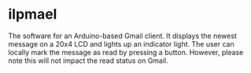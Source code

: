 # ilpmael

The software for an Arduino-based Gmail client. It displays the newest message on a 20x4 LCD and lights up an indicator light. The user can locally mark the message as read by pressing a button. However, please note this will not impact the read status on Gmail.

